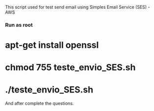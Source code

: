 This script used for test send email using Simples Email Service (SES) - AWS

### Run as root
# apt-get install openssl
# chmod 755 teste_envio_SES.sh
# ./teste_envio_SES.sh

And after complete the questions. 

